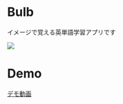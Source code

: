 # Bulb
イメージで覚える英単語学習アプリです

![](https://github.com/inooooo/bulb/blob/master/screenshot.png)
# Demo
[デモ動画](https://www.youtube.com/watch?v=v1Noee0nRzQ)
